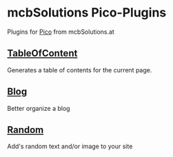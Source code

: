 # mcbSolutions Pico-Plugins

Plugins for [Pico] from mcbSolutions.at

## [TableOfContent](./mcb_TableOfContent/README.md) 
Generates a table of contents for the current page.

## [Blog](./mcb_Blog/README.md)
Better organize a blog
  
## [Random](./mcb_Random/README.md)
Add's random text and/or image to your site

[Pico]:(http://pico.dev7studios.com)
